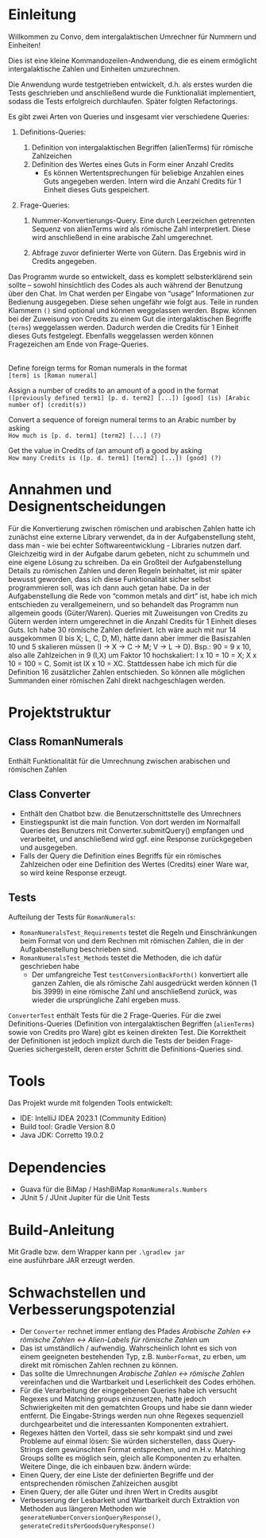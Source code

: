 # Einleitung

Willkommen zu Convo, dem intergalaktischen Umrechner für Nummern und Einheiten!

Dies ist eine kleine Kommandozeilen-Andwendung, die es einem ermöglicht intergalaktische Zahlen und Einheiten umzurechnen.

Die Anwendung wurde testgetrieben entwickelt, d.h. als erstes wurden die Tests geschrieben und anschließend wurde die Funktionaliät implementiert, sodass die Tests erfolgreich durchlaufen. Später folgten Refactorings.

Es gibt zwei Arten von Queries und insgesamt vier verschiedene Queries:

1. Definitions-Queries:
    1. Definition von intergalaktischen Begriffen (alienTerms) für römische
       Zahlzeichen
    2. Definition des Wertes eines Guts in Form einer Anzahl Credits
        - Es können Wertentsprechungen für beliebige Anzahlen eines Guts
          angegeben werden. Intern wird die Anzahl Credits für 1 Einheit dieses
          Guts gespeichert.

2. Frage-Queries:
    1. Nummer-Konvertierungs-Query. Eine durch Leerzeichen getrennten Sequenz
       von alienTerms wird als römische Zahl interpretiert. Diese wird anschließend
       in eine arabische Zahl umgerechnet.

    2. Abfrage zuvor definierter Werte von Gütern. Das Ergebnis wird in Credits
       angegeben.

Das Programm wurde so entwickelt, dass es komplett selbsterklärend sein sollte – sowohl
hinsichtlich des Codes als auch während der Benutzung über den Chat. Im Chat werden per
Eingabe von “usage” Informationen zur Bedienung ausgegeben. Diese sehen ungefähr wie
folgt aus. Teile in runden Klammern `()` sind optional und können weggelassen werden.
Bspw. können bei der Zuweisung von Credits zu einem Gut die intergalaktischen Begriffe (`terms`) weggelassen
werden. Dadurch werden die Credits für 1 Einheit dieses Guts festgelegt.
Ebenfalls weggelassen werden können Fragezeichen am Ende von Frage-Queries. <br/><br/>

Define foreign terms for Roman numerals in the format  
`[term] is [Roman numeral]`

Assign a number of credits to an amount of a good in the format  
`([previously defined term1] [p. d. term2] [...]) [good] (is) [Arabic number
of] (credit(s))`

Convert a sequence of foreign numeral terms to an Arabic number by asking  
`How much is [p. d. term1] [term2] [...] (?)`

Get the value in Credits of (an amount of) a good by asking  
`How many Credits is ([p. d. term1] [term2] [...]) [good] (?)`

# Annahmen und Designentscheidungen

Für die Konvertierung zwischen römischen und arabischen Zahlen hatte ich zunächst eine externe Library verwendet, da in der Aufgabenstellung steht, dass man - wie bei echter Softwareentwicklung - Libraries nutzen darf. Gleichzeitig wird in der Aufgabe darum gebeten, nicht zu schummeln und eine eigene Lösung zu schreiben. Da ein Großteil der
Aufgabenstellung Details zu römischen Zahlen und deren Regeln beinhaltet, ist mir später
bewusst geworden, dass ich diese Funktionalität sicher selbst programmieren soll, was ich
dann auch getan habe.
Da in der Aufgabenstellung die Rede von “common metals and dirt” ist, habe ich mich
entschieden zu verallgemeinern, und so behandelt das Programm nun allgemein goods
(Güter/Waren).
Queries mit Zuweisungen von Credits zu Gütern werden intern umgerechnet in die Anzahl
Credits für 1 Einheit dieses Guts.
Ich habe 30 römische Zahlen definiert. Ich wäre auch mit nur 14 ausgekommen (I bis X; L,
C, D, M), hätte dann aber immer die Basiszahlen 10 und 5 skalieren müssen (I → X → C →
M; V → L → D). Bsp.: 90 = 9 x 10, also alle Zahlzeichen in 9 (I,X) um Faktor 10 hochskaliert:
I x 10 = 10 = X; X x 10 = 100 = C. Somit ist IX x 10 = XC.
Stattdessen habe ich mich für die Definition 16 zusätzlicher Zahlen entschieden. So können
alle möglichen Summanden einer römischen Zahl direkt nachgeschlagen werden.

# Projektstruktur

## Class RomanNumerals

Enthält Funktionalität für die Umrechnung zwischen arabischen und römischen Zahlen

## Class Converter

- Enthält den Chatbot bzw. die Benutzerschnittstelle des Umrechners
- Einstiegspunkt ist die main function. Von dort werden im Normalfall Queries des
  Benutzers mit Converter.submitQuery() empfangen und verarbeitet, und
  anschließend wird ggf. eine Response zurückgegeben und ausgegeben.
- Falls der Query die Definition eines Begriffs für ein römisches Zahlzeichen oder eine
  Definition des Wertes (Credits) einer Ware war, so wird keine Response erzeugt.

## Tests

Aufteilung der Tests für `RomanNumerals`:
- `RomanNumeralsTest_Requirements` testet die Regeln und Einschränkungen
  beim Format von und dem Rechnen mit römischen Zahlen, die in der
  Aufgabenstellung beschrieben sind.
- `RomanNumeralsTest_Methods` testet die Methoden, die ich dafür
  geschrieben habe
    - Der umfangreiche Test `testConversionBackForth()` konvertiert
      alle ganzen Zahlen, die als römische Zahl ausgedrückt werden
      können (1 bis 3999) in eine römische Zahl und anschließend zurück,
      was wieder die ursprüngliche Zahl ergeben muss.

`ConverterTest` enthält Tests für die 2 Frage-Queries. Für die zwei Definitions-Queries (Definition von intergalaktischen Begriffen
(`alienTerms`) sowie von Credits pro Ware) gibt es keinen direkten Test. Die
Korrektheit der Definitionen ist jedoch implizit durch die Tests der beiden
Frage-Queries sichergestellt, deren erster Schritt die Definitions-Queries sind.

# Tools

Das Projekt wurde mit folgenden Tools entwickelt:
- IDE: IntelliJ IDEA 2023.1 (Community Edition)
- Build tool: Gradle Version 8.0
- Java JDK: Corretto 19.0.2

# Dependencies
- Guava für die BiMap / HashBiMap `RomanNumerals.Numbers`
- JUnit 5 / JUnit Jupiter für die Unit Tests

# Build-Anleitung

Mit Gradle bzw. dem Wrapper kann per
`.\gradlew jar`  
eine ausführbare JAR erzeugt werden.

# Schwachstellen und Verbesserungspotenzial

- Der `Converter` rechnet immer entlang des Pfades
  _Arabische Zahlen ↔ römische Zahlen ↔ Alien-Labels für römische Zahlen_
  um
- Das ist umständlich / aufwendig. Wahrscheinlich lohnt es sich von einem geeigneten
  bestehenden Typ, z.B. `NumberFormat`, zu erben, um direkt mit römischen Zahlen
  rechnen zu können.
- Das sollte die Umrechnungen _Arabische Zahlen ↔ römische Zahlen_
  vereinfachen und die Wartbarkeit und Leserlichkeit des Codes erhöhen.
- Für die Verarbeitung der eingegebenen Queries habe ich versucht Regexes und
  Matching groups einzusetzen, hatte jedoch Schwierigkeiten mit den gematchten
  Groups und habe sie dann wieder entfernt. Die Eingabe-Strings werden nun ohne
  Regexes sequenziell durchgearbeitet und die interessanten Komponenten extrahiert.
- Regexes hätten den Vorteil, dass sie sehr kompakt sind und zwei Probleme auf
  einmal lösen: Sie würden sicherstellen, dass Query-Strings dem gewünschten
  Format entsprechen, und m.H.v. Matching Groups sollte es möglich sein, gleich alle
  Komponenten zu erhalten.
  Weitere Dinge, die ich einbauen bzw. ändern würde:
- Einen Query, der eine Liste der definierten Begriffe und der entsprechenden
  römischen Zahlzeichen ausgibt
- Einen Query, der alle Güter und ihren Wert in Credits ausgibt
- Verbesserung der Lesbarkeit und Wartbarkeit durch Extraktion von Methoden aus
  längeren Methoden wie `generateNumberConversionQueryResponse()`,
  `generateCreditsPerGoodsQueryResponse()`
